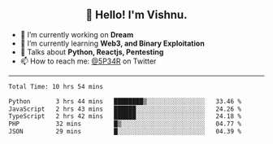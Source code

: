 <h2 align="center">👋 Hello! I'm Vishnu.</h2>


- 🔭 I’m currently working on **Dream**
- 🌱 I’m currently learning **Web3, and Binary Exploitation**
- 💬 Talks about **Python, Reactjs, Pentesting**
- 📫 How to reach me: [@5P34R](https://twitter.com/Vishnu27302693) on Twitter

---
<!--START_SECTION:waka-->

```txt
Total Time: 10 hrs 54 mins

Python       3 hrs 44 mins   ████████▒░░░░░░░░░░░░░░░░   33.46 %
JavaScript   2 hrs 43 mins   ██████░░░░░░░░░░░░░░░░░░░   24.26 %
TypeScript   2 hrs 42 mins   ██████░░░░░░░░░░░░░░░░░░░   24.18 %
PHP          32 mins         █▒░░░░░░░░░░░░░░░░░░░░░░░   04.77 %
JSON         29 mins         █░░░░░░░░░░░░░░░░░░░░░░░░   04.39 %
```

<!--END_SECTION:waka-->
